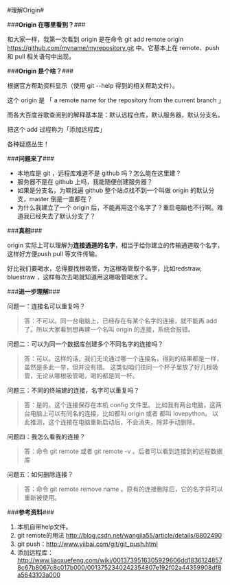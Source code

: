 #理解Origin#

###**Origin 在哪里看到？**###

和大家一样，我第一次看到 origin 是在命令 git add remote origin https://github.com/myname/myrepository.git 中。它基本上在 remote、push 和 pull 相关语句中出现。

###**Origin 是个啥？**###

根据官方帮助资料显示（使用 git --help 得到的相关帮助文件）。    

这个 origin 是 「 a remote name for the repository from the current branch 」  

而各大百度谷歌查阅到的解释基本是：默认远程仓库，默认服务器，默认分支名。 

把这个 add 过程称为「添加远程库」   

各种疑惑丛生！

###**问题来了**###

- 本地库是 git ，远程库难道不是 github 吗？怎么能在这里建？
- 服务器不是在 github 上吗，我能随便创建服务器？
- 如果是分支名，为嘛找遍 github 整个站点找不到一个叫做 origin 的默认分支，master 倒是一直都在？
- 为什么我建立了一个 origin 后，不能再用这个名字了？重启电脑也不行啊。难道我已经失去了默认分支了？

###**真相**###

origin 实际上可以理解为**连接通道的名字**，相当于给你建立的传输通道取个名字，这样好方便push pull 等文件传输。

好比我们要喝水，总得要找根吸管，为这根吸管取个名字，比如redstraw, bluestraw ，这样每次去喝就知道用这哪吸管喝水了。

###**进一步理解**###

问题一：连接名可以重复吗？  
>答：不可以。同一台电脑上，已经存在有某个名字的连接，就不能再 add 了。所以大家看到想再建一个名叫 origin 的连接，系统会报错。

问题二：可以为同一个数据库创建多个不同名字的连接吗？  
>答：可以。这样的话，我们无论通过哪一个连接名，得到的结果都是一样，虽然是多此一举，但并没有错。
这类似咱们往同一个杯子里放了好几根吸管，无论从哪根吸管喝，喝的都是同一杯。

问题三：不同的终端建的连接，名字可以重复吗？  
>答：是的。这个连接保存在本机 config 文件里。 比如我有两台电脑，这两台电脑上可以有同名的连接，比如都叫 origin 或者 都叫 lovepython。 以此推测，这个连接在电脑重新启动后，不会消失，除非手动删除。 

问题四：我怎么看我的连接？  
>答：命令 git remote 或者 git remote -v 。后者可以看到连接到的远程数据库

问题五：如何删除连接？  
>答：命令 git remote remove name 。原有的连接删除后，它的名字将可以重新被使用。
  

###**参考资料**###

1. 本机自带help文件。
2. git remote的用法 http://blog.csdn.net/wangjia55/article/details/8802490
3. git push：http://www.yiibai.com/git/git_push.html
4. 添加远程库：http://www.liaoxuefeng.com/wiki/0013739516305929606dd18361248578c67b8067c8c017b000/0013752340242354807e192f02a44359908df8a5643103a000